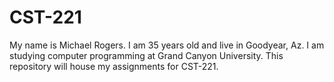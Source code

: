 # CST-221
My name is Michael Rogers. I am 35 years old and live in Goodyear, Az. I am studying computer programming at Grand Canyon University. This repository will house my assignments for CST-221.
